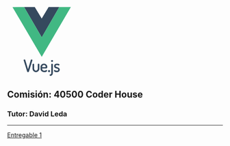 
<svg xmlns="http://www.w3.org/2000/svg" 
viewBox="0 0 400 130"><path d="M32.191 97.953a1.91 1.91 0 00-1.055.316c-.319.211-.611.575-.611 1.041 0 .062-.036.2.084.44l-.031-.076 6.41 20.797c.115.39.39.688.7.86s.648.235.978.235c.7 0 1.47-.334 1.705-1.088v-.002l6.404-20.875v-.076c0 .106.031.045.031-.183 0-.475-.303-.824-.627-1.043a1.966 1.966 0 00-1.101-.346c-.49 0-1.052.297-1.24.863l-.004.006-5.17 17.254-5.19-17.223c-.077-.308-.284-.565-.525-.709s-.504-.191-.758-.191zm51.055 1.072c-1.02 0-1.88.782-1.88 1.76s.846 1.787 1.88 1.787c1.014 0 1.82-.824 1.82-1.787s-.82-1.76-1.82-1.76zm-15.029 6.658c-3.488 0-6.361 2.792-6.361 6.147v3.438c0 1.879.748 3.49 2.02 4.601 1.27 1.112 3.044 1.727 5.077 1.727 1.502 0 2.727-.337 3.602-.793.438-.229.79-.485 1.049-.764.26-.28.45-.585.45-.967 0-.35-.134-.654-.353-.927-.218-.273-.562-.524-1.006-.524-.32 0-.566.135-.779.266-.213.13-.413.275-.654.414-.482.277-1.12.547-2.248.547-1.256 0-2.302-.358-3.024-.96-.72-.6-1.14-1.435-1.14-2.529v-.636h6.435c.687 0 1.45 0 2.11-.42.66-.422 1.06-1.26 1.06-2.533 0-3.53-2.944-6.086-6.238-6.086zm24.186 0c-1.854 0-3.218.6-4.094 1.502-.876.902-1.254 2.076-1.254 3.172 0 1.398.565 2.4 1.373 3.041.809.643 1.815.966 2.772 1.254.957.289 1.873.545 2.488.924.615.38.945.789.945 1.654 0 .465-.14.835-.517 1.137-.378.303-1.05.541-2.143.541-1.293 0-2.016-.319-2.543-.644-.263-.163-.475-.332-.693-.483s-.466-.314-.813-.314c-.417 0-.725.257-.912.523a1.546 1.546 0 00-.295.897c0 .405.198.761.477 1.07.28.309.657.584 1.121.824.927.48 2.204.815 3.72.815 1.647 0 3.001-.402 3.96-1.182.958-.78 1.48-1.939 1.48-3.275 0-1.51-.549-2.595-1.357-3.313-.809-.717-1.83-1.087-2.801-1.385-.971-.297-1.906-.529-2.531-.855-.626-.326-.92-.627-.92-1.32 0-.375.15-.847.531-1.22.381-.371 1.003-.673 2.037-.673.826 0 1.44.19 1.932.39.246.101.46.206.662.294.203.087.39.173.658.173.485 0 .818-.32 1.016-.617.198-.297.312-.59.312-.926 0-.42-.261-.718-.55-.94s-.653-.402-1.073-.556c-.84-.308-1.912-.507-2.988-.507zm-43.857.186c-.811 0-1.512.509-1.512 1.266v8.193c0 3.324 2.826 6.268 6.33 6.268 3.446 0 6.33-2.91 6.33-6.268v-8.223c0-.378-.208-.707-.482-.916-.274-.208-.622-.32-1-.32s-.728.11-1.008.315c-.28.204-.504.53-.504.921v8.223c0 1.742-1.518 3.428-3.336 3.428-1.847 0-3.335-1.716-3.335-3.428v-8.193c0-.393-.215-.695-.48-.91s-.615-.356-1.003-.356zm34.701 0c-.38 0-.73.098-1.01.309-.28.21-.47.558-.47.927v15.096c0 1.133-.08 2.083-.329 2.659-.248.575-.542.83-1.38.83-.741 0-1.36.647-1.36 1.422 0 .321.104.675.367.95s.672.438 1.145.438c1.594 0 2.814-.707 3.54-1.855.728-1.149 1.01-2.685 1.01-4.444v-15.096c0-.393-.224-.735-.51-.937a1.723 1.723 0 00-1.003-.299zm-15.061 2.473c1.991 0 3.336 1.667 3.336 3.365 0 .185-.02.306-.04.361-.018.055-.016.048-.044.067-.055.036-.363.115-.951.115H64.85v-.666c0-1.777 1.485-3.242 3.336-3.242zm9.512 9.37c-1.088 0-1.912.9-1.912 1.942 0 1 .812 1.912 1.912 1.912 1.042 0 1.88-.884 1.88-1.912 0-1.067-.852-1.941-1.88-1.941z" fill="#35495e" style="block-progression:tb;isolation:auto;mix-blend-mode:normal;solid-color:#000;text-decoration-color:#000;text-decoration-line:none;text-decoration-style:solid;text-indent:0;text-transform:none;white-space:normal"/><path fill="none" d="M9.106 0l42.76.136 12.151 20.988L76.396.136 118.893 0 64.142 94.469zm108.912.546L97.124.564 64.123 57.218 31.14.564 9.914.547 64.13 93.086zM96.448.54l-19.51.143-12.91 21.14L51.319.683 31.769.54 64.13 55.841zM31.403.394L51.133.4l12.896 21.407L76.88.403 96.592.398 64.128 56.71"/><path fill="#35495e" d="M31.404.394L51.133.4l12.896 21.407L76.88.403 96.592.398 64.128 56.71z"/><path fill="#41b883" d="M9.887.544l21.5-.146 32.722 56.315L96.575.401l21.537.023-54.007 92.684z"/></svg>

## Comisión: 40500 Coder House
### Tutor: David Leda

---

[Entregable 1](./entregable-contador/)

